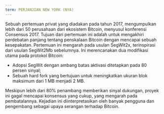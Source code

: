 ```yaml
---
term: PERJANJIAN NEW YORK (NYA)
---
```


Sebuah pertemuan privat yang diadakan pada tahun 2017, mengumpulkan lebih dari 50 perusahaan dari ekosistem Bitcoin, menyusul konferensi Consensus 2017. Tujuan dari pertemuan ini adalah untuk mengakhiri perdebatan panjang tentang penskalaan Bitcoin dengan mencapai sebuah kesepakatan. Pertemuan ini mengarah pada usulan SegWit2x, terinspirasi dari usulan SegWit2Mb sebelumnya. Ini merencanakan dua modifikasi utama pada protokol Bitcoin:
* Adopsi SegWit dengan ambang batas aktivasi ditetapkan pada 80 persen sinyal;
* Sebuah hard fork yang bertujuan untuk meningkatkan ukuran blok maksimum dari 1 MB menjadi 2 MB.

Meskipun lebih dari 80% penambang memberikan sinyal dukungan, proyek ini gagal mencapai konsensus yang cukup, yang mengarah pada pembatalannya. Kejadian ini diinterpretasikan oleh banyak pengguna dan pengembang sebagai upaya serangan terhadap Bitcoin.